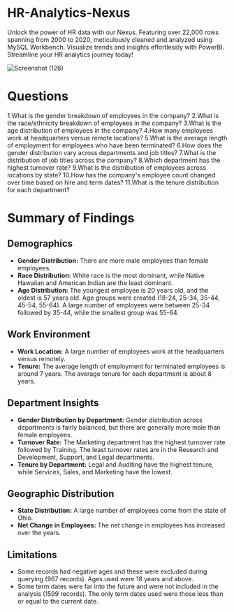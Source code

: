# HR-Analytics-Nexus
Unlock the power of HR data with our Nexus. Featuring over 22,000 rows spanning from 2000 to 2020, meticulously cleaned and analyzed using MySQL Workbench. Visualize trends and insights effortlessly with PowerBI. Streamline your HR analytics journey today!

![Screenshot (126)](https://github.com/Femvrich001/HR-Analytics-Nexus/assets/117773133/7c531f5d-21a7-4126-8db9-73449f7c6d4e)

# Questions
1.What is the gender breakdown of employees in the company?
2.What is the race/ethnicity breakdown of employees in the company?
3.What is the age distribution of employees in the company?
4.How many employees work at headquarters versus remote locations?
5.What is the average length of employment for employees who have been terminated?
6.How does the gender distribution vary across departments and job titles?
7.What is the distribution of job titles across the company?
8.Which department has the highest turnover rate?
9.What is the distribution of employees across locations by state?
10.How has the company's employee count changed over time based on hire and term dates?
11.What is the tenure distribution for each department?

# Summary of Findings

## Demographics
- **Gender Distribution:** There are more male employees than female employees.
- **Race Distribution:** White race is the most dominant, while Native Hawaiian and American Indian are the least dominant.
- **Age Distribution:** The youngest employee is 20 years old, and the oldest is 57 years old. Age groups were created (18-24, 25-34, 35-44, 45-54, 55-64). A large number of employees were between 25-34 followed by 35-44, while the smallest group was 55-64.

## Work Environment
- **Work Location:** A large number of employees work at the headquarters versus remotely.
- **Tenure:** The average length of employment for terminated employees is around 7 years. The average tenure for each department is about 8 years.

## Department Insights
- **Gender Distribution by Department:** Gender distribution across departments is fairly balanced, but there are generally more male than female employees.
- **Turnover Rate:** The Marketing department has the highest turnover rate followed by Training. The least turnover rates are in the Research and Development, Support, and Legal departments.
- **Tenure by Department:** Legal and Auditing have the highest tenure, while Services, Sales, and Marketing have the lowest.

## Geographic Distribution
- **State Distribution:** A large number of employees come from the state of Ohio.
- **Net Change in Employees:** The net change in employees has increased over the years.

## Limitations
- Some records had negative ages and these were excluded during querying (967 records). Ages used were 18 years and above.
- Some term dates were far into the future and were not included in the analysis (1599 records). The only term dates used were those less than or equal to the current date.

